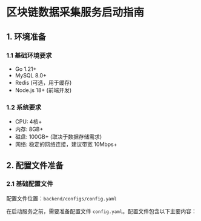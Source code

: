 # 区块链数据采集服务启动指南

## 1. 环境准备

### 1.1 基础环境要求
- Go 1.21+
- MySQL 8.0+
- Redis (可选，用于缓存)
- Node.js 18+ (前端开发)

### 1.2 系统要求
- CPU: 4核+
- 内存: 8GB+
- 磁盘: 100GB+ (取决于数据存储需求)
- 网络: 稳定的网络连接，建议带宽 10Mbps+

## 2. 配置文件准备

### 2.1 基础配置文件
配置文件位置：`backend/configs/config.yaml`

在启动服务之前，需要准备配置文件 `config.yaml`。配置文件包含以下主要内容：


